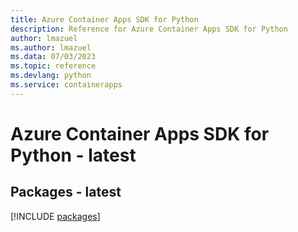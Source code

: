 ```yaml
---
title: Azure Container Apps SDK for Python
description: Reference for Azure Container Apps SDK for Python
author: lmazuel
ms.author: lmazuel
ms.data: 07/03/2023
ms.topic: reference
ms.devlang: python
ms.service: containerapps
---
```

# Azure Container Apps SDK for Python - latest
## Packages - latest
[!INCLUDE [packages](container-apps-index.md)]